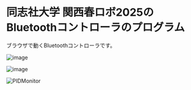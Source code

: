 # 同志社大学 関西春ロボ2025のBluetoothコントローラのプログラム
ブラウザで動くBluetoothコントローラです。

![image](https://github.com/user-attachments/assets/62a5c381-4950-4e73-872e-2102c4856e26)

![image](https://github.com/user-attachments/assets/2a1de068-0433-4d3b-b41b-be2e679121bf)

![PIDMonitor](https://github.com/user-attachments/assets/061d781d-d1d6-4421-a4b9-6ac65bab5b5f)
